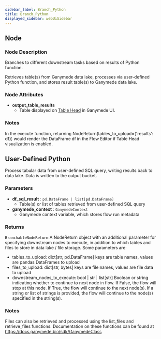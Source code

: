 ```yaml
---
sidebar_label: Branch_Python
title: Branch_Python
displayed_sidebar: webUiSidebar
---
```


## Node

### Node Description

Branches to different downstream tasks based on results of Python function.

Retrieves table(s) from Ganymede data lake, processes via user-defined Python function,
and stores result table(s) to Ganymede data lake.

### Node Attributes

- **output_table_results**
  - Table displayed on [Table Head](https://docs.ganymede.bio/app/intro/Concepts#table-head) in Ganymede UI.

### Notes

In the execute function, returning NodeReturn(tables_to_upload=\{'results': df\}) would render the DataFrame df in the Flow Editor if Table Head visualization is enabled.

## User-Defined Python

Process tabular data from user-defined SQL query, writing results back to data lake.  Data
is written to the output bucket.

### Parameters

- **df_sql_result** : `pd.DataFrame | list[pd.DataFrame]`
    - Table(s) or list of tables retrieved from user-defined SQL query
- **ganymede_context** : `GanymedeContext`
    - Ganymede context variable, which stores flow run metadata

### Returns

`BranchableNodeReturn`
  A NodeReturn object with an additional parameter for specifying downstream nodes to execute, in addition to
  which tables and files to store in data lake / file storage.  Some parameters are:
  - tables_to_upload: dict[str, pd.DataFrame]
    keys are table names, values are pandas DataFrames to upload
  - files_to_upload: dict[str, bytes]
    keys are file names, values are file data to upload
  - downstream_nodes_to_execute: bool | str | list[str]
    Boolean or string indicating whether to continue to next node in flow.  If False,
    the flow will stop at this node.  If True, the flow will continue to the next node(s).
    If a string or list of strings is provided, the flow will continue to the node(s)
    specified in the string(s).


### Notes

Files can also be retrieved and processed using the list_files and retrieve_files functions.
Documentation on these functions can be found at https://docs.ganymede.bio/sdk/GanymedeClass
